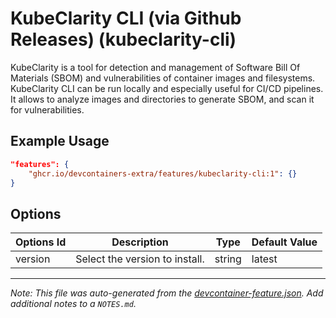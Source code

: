 
# KubeClarity CLI (via Github Releases) (kubeclarity-cli)

KubeClarity is a tool for detection and management of Software Bill Of Materials (SBOM) and vulnerabilities of container images and filesystems. KubeClarity CLI can be run locally and especially useful for CI/CD pipelines. It allows to analyze images and directories to generate SBOM, and scan it for vulnerabilities.

## Example Usage

```json
"features": {
    "ghcr.io/devcontainers-extra/features/kubeclarity-cli:1": {}
}
```

## Options

| Options Id | Description | Type | Default Value |
|-----|-----|-----|-----|
| version | Select the version to install. | string | latest |



---

_Note: This file was auto-generated from the [devcontainer-feature.json](devcontainer-feature.json).  Add additional notes to a `NOTES.md`._
